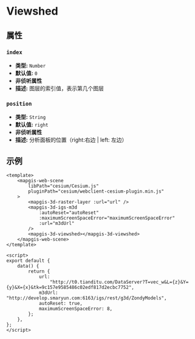 # Viewshed

## 属性

### `index`

- **类型:** `Number`
- **默认值:** `0`
- **非侦听属性**
- **描述:** 图层的索引值，表示第几个图层

### `position`

- **类型:** `String`
- **默认值:** `right`
- **非侦听属性**
- **描述:** 分析面板的位置（right:右边 | left: 左边）

## 示例

```vue
<template>
    <mapgis-web-scene
        libPath="cesium/Cesium.js"
        pluginPath="cesium/webclient-cesium-plugin.min.js"
    >
        <mapgis-3d-raster-layer :url="url" />
        <mapgis-3d-igs-m3d
            :autoReset="autoReset"
            :maximumScreenSpaceError="maximumScreenSpaceError"
            :url="m3dUrl"
        />
        <mapgis-3d-viewshed></mapgis-3d-viewshed>
    </mapgis-web-scene>
</template>

<script>
export default {
    data() {
        return {
            url:
                "http://t0.tianditu.com/DataServer?T=vec_w&L={z}&Y={y}&X={x}&tk=9c157e9585486c02edf817d2ecbc7752",
            m3dUrl: "http://develop.smaryun.com:6163/igs/rest/g3d/ZondyModels",
            autoReset: true,
            maximumScreenSpaceError: 8,
        };
    },
};
</script>
```